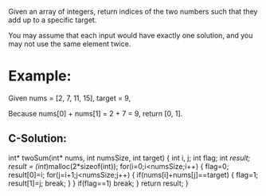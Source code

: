 Given an array of integers, return indices of the two numbers such that they add up to a specific target.

You may assume that each input would have exactly one solution, and you may not use the same element twice.

# Example:

Given nums = [2, 7, 11, 15], target = 9,

Because nums[0] + nums[1] = 2 + 7 = 9,
return [0, 1].

## C-Solution:


int* twoSum(int* nums, int numsSize, int target) {
    int i, j;
    int flag;
    int *result;
    result = (int*)malloc(2*sizeof(int));
    for(i=0;i<numsSize;i++)
    {
        flag=0;
        result[0]=i;
        for(j=i+1;j<numsSize;j++)
        {
            if(nums[i]+nums[j]==target)
            {
                flag=1;
                result[1]=j;
                break;
            }
        }
        if(flag==1)
            break;
    }
    return result;
}
